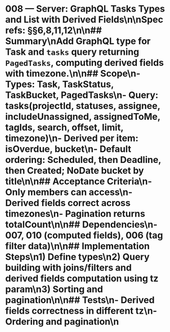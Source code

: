 # 008 — Server: GraphQL Tasks Types and List with Derived Fields\n\nSpec refs: §§6,8,11,12\n\n## Summary\nAdd GraphQL type for Task and `tasks` query returning `PagedTasks`, computing derived fields with timezone.\n\n## Scope\n- Types: Task, TaskStatus, TaskBucket, PagedTasks\n- Query: tasks(projectId, statuses, assignee, includeUnassigned, assignedToMe, tagIds, search, offset, limit, timezone)\n- Derived per item: isOverdue, bucket\n- Default ordering: Scheduled, then Deadline, then Created; NoDate bucket by title\n\n## Acceptance Criteria\n- Only members can access\n- Derived fields correct across timezones\n- Pagination returns totalCount\n\n## Dependencies\n- 007, 010 (computed fields), 006 (tag filter data)\n\n## Implementation Steps\n1) Define types\n2) Query building with joins/filters and derived fields computation using tz param\n3) Sorting and pagination\n\n## Tests\n- Derived fields correctness in different tz\n- Ordering and pagination\n